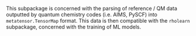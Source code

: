 This subpackage is concerned with the parsing of reference / QM data outputted by
quantum chemistry codes (i.e. AIMS, PySCF) into `metatensor.TensorMap` format.
This data is then compatible with the `rholearn` subpackage, concerned with the
training of ML models.